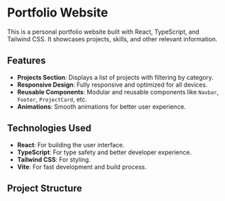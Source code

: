 # Portfolio Website

This is a personal portfolio website built with React, TypeScript, and Tailwind CSS. It showcases projects, skills, and other relevant information.

## Features

- **Projects Section**: Displays a list of projects with filtering by category.
- **Responsive Design**: Fully responsive and optimized for all devices.
- **Reusable Components**: Modular and reusable components like `Navbar`, `Footer`, `ProjectCard`, etc.
- **Animations**: Smooth animations for better user experience.

## Technologies Used

- **React**: For building the user interface.
- **TypeScript**: For type safety and better developer experience.
- **Tailwind CSS**: For styling.
- **Vite**: For fast development and build process.

## Project Structure
